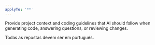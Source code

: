 ```yaml
---
applyTo: '**'
---
```

Provide project context and coding guidelines that AI should follow when generating code, answering questions, or reviewing changes.

Todas as repostas devem ser em português.